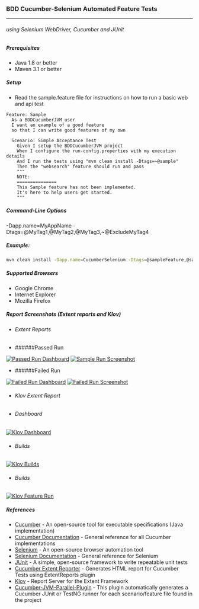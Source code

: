 ### BDD Cucumber-Selenium Automated Feature Tests

------------
###### *using Selenium WebDriver, Cucumber and JUnit*
##### Prerequisites
- Java 1.8 or better
- Maven 3.1 or better

##### Setup
- Read the sample.feature file for instructions on how to run a basic web and api test
```gherkin
Feature: Sample
  As a BDDCucumberJVM user
  I want an example of a good feature
  so that I can write good features of my own 

  Scenario: Simple Acceptance Test
    Given I setup the BDDCucumberJVM project
    When I configure the run-config.properties with my execution details
    And I run the tests using "mvn clean install -Dtags=~@sample"
    Then the "websearch" feature should run and pass
    """
    NOTE:
    ===============
    This Sample feature has not been implemented.
    It's here to help users get started.
    """
```

##### Command-Line Options
\-Dapp.name=MyAppName
\-Dtags=@MyTag1,@MyTag2,@MyTag3,~@ExcludeMyTag4
##### Example:
```sh
mvn clean install -Dapp.name=CucumberSelenium -Dtags=@sampleFeature,@sampleLogin,~@sampleServiceSearch
```
##### Supported Browsers
- Google Chrome
- Internet Explorer
- Mozilla Firefox

##### Report Screenshots (Extent reports and Klov)
- ###### Extent Reports
 - ######Passed Run
 
[![Passed Run Dashboard](https://imgur.com/MukYgZd.png "Passed Run Dashboard")](https://imgur.com/MukYgZd "Passed Run Dashboard")
[![Sample Run Screenshot](https://imgur.com/YDFiuVj.png "Sample Run Screenshot")](https://imgur.com/YDFiuVj.png "Sample Run Screenshot")

  - ######Failed Run
  
[![Failed Run Dashboard](https://imgur.com/CO05vS1.png "Failed Run Dashboard")](https://imgur.com/CO05vS1 "Failed Run Dashboard")
[![Failed Run Screenshot](https://imgur.com/HX7HF43.png "Failed Run Screenshot")](https://imgur.com/HX7HF43 "Failed Run Screenshot")

- ###### Klov Extent Report

 - ###### Dashboard
 
 
 [![Klov Dashboard](https://imgur.com/HQOmqsR.png "Klov Dashboard")](https://imgur.com/HQOmqsR "Klov Dashboard")

 - ###### Builds
 
 
 [![Klov Builds](https://imgur.com/aKqw8tx.png "Klov Builds")](https://imgur.com/aKqw8tx "Klov Builds")

 - ###### Builds
 
 
 [![Klov Feature Run](https://imgur.com/sLGEEff.png "Klov Feature Run")](https://imgur.com/sLGEEff "Klov Feature Run")
 
##### References
- [Cucumber](https://docs.cucumber.io/ "Cucumber") - An open-source tool for executable specifications (Java implementation)
- [Cucumber Documentation](https://docs.cucumber.io/guides/ "Cucumber Documentation") - General reference for all Cucumber implementations
- [Selenium](http://www.seleniumhq.org/ "Selenium") - An open-source browser automation tool
- [Selenium Documentation](http://www.seleniumhq.org/docs/ "Selenium Documentation") - General reference for Selenium
- [JUnit](http://junit.org/junit4/ "JUnit") - A simple, open-source framework to write repeatable unit tests
- [Cucumber Extent Reporter](https://github.com/email2vimalraj/CucumberExtentReporter "Cucumber Extent Reporter") - Generates HTML report for Cucumber Tests using ExtentReports plugin
- [Klov](http://extentreports.com/docs/klov/ "Klov") - Report Server for the Extent Framework
- [Cucumber-JVM-Parallel-Plugin](https://github.com/temyers/cucumber-jvm-parallel-plugin "Cucumber-JVM-Parallel-Plugin") - This plugin automatically generates a Cucumber JUnit or TestNG runner for each scenario/feature file found in the project